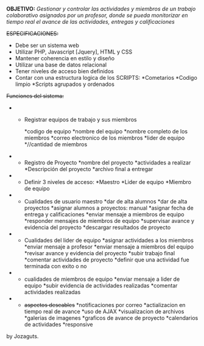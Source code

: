 **OBJETIVO:** 
_Gestionar y controlar las actividades y miembros de un trabajo colaborativo
asignados por un profesor, donde se pueda monitorizar en tiempo real el avance de 
las actividades, entregas y calificaciones_

~~ESPECIFICACIONES:~~

- Debe ser un sistema web
- Utilizar PHP, Javascript [Jquery], HTML y CSS
- Mantener coherencia en estilo y diseño
- Utilizar una base de datos relacional
- Tener niveles de acceso bien definidos
- Contar con una estructura logica de los SCRIPTS:
	*Cometarios
	*Codigo limpio
	*Scripts agrupados y ordenados

~~Funciones del sistema:~~

* - Registrar equipos de trabajo y sus miembros

	*codigo de equipo
	*nombre del equipo
	*nombre completo de los miembros
	*correo electronico de los miembros
	*lider de equipo
	*//cantidad de miembros

* - Registro de Proyecto
	*nombre del proyecto
	*actividades a realizar
	*Descripción del proyecto
	*archivo final a entregar

* - Definir 3 niveles de acceso:
	*Maestro
	*Lider de equipo
	*Miembro de equipo

* - Cualidades de usuario maestro
	*dar de alta alumnos
	*dar de alta proyectos
	*asignar alumnos a proyectos: manual 
	*asignar fecha de entrega y calificaciones
	*enviar mensaje a miembros de equipo
	*responder mensajes de miembros de equipo
	*supervisar avance y evidencia del proyecto
	*descargar resultados de proyecto

* - Cualidades del lider de equipo
	*asignar actividades a los miembros
	*enviar mensaje a profesor
	*enviar mensaje a miembros del equipo
	*revisar avance y evidencia del proyecto
	*subir trabajo final
	*comentar actividades de proyecto
	*definir que una actividad fue terminada con exito o no

* - cualidades de miembros de equipo
	*enviar mensaje a lider de equipo
	*subir evidencia de actividades realizadas
	*comentar actividades realizadas

* - ~~aspectos deseables~~
	*notificaciones por correo
	*actializacion en tiempo real de avance
	*uso de AJAX
	*visualizacion de archivos
	*galerias de imagenes
	*graficos de avance de proyecto
	*calendarios de actividades
	*responsive


by Jozaguts.
